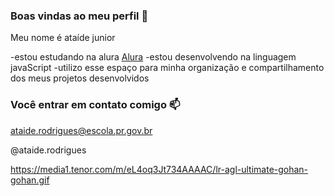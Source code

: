 ### Boas vindas ao meu perfil 💙

Meu nome é  ataíde junior

-estou estudando na alura [Alura](https://www.alura.com.br)
-estou desenvolvendo na linguagem javaScript
-utilizo esse espaço para minha organização e compartilhamento dos meus projetos desenvolvidos 

### Você entrar em contato comigo 📫

ataide.rodrigues@escola.pr.gov.br

@ataide.rodrigues

https://media1.tenor.com/m/eL4oq3Jt734AAAAC/lr-agl-ultimate-gohan-gohan.gif
